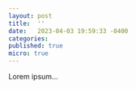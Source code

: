 ```yaml
---
layout: post
title:  ''
date:   2023-04-03 19:59:33 -0400
categories: 
published: true
micro: true
---
```

Lorem ipsum...
